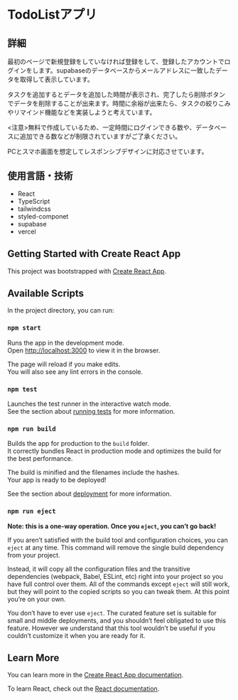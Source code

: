 # TodoListアプリ

## 詳細

最初のページで新規登録をしていなければ登録をして、登録したアカウントでログインをします。supabaseのデータベースからメールアドレスに一致したデータを取得して表示しています。

タスクを追加するとデータを追加した時間が表示され、完了したら削除ボタンでデータを削除することが出来ます。時間に余裕が出来たら、タスクの絞りこみやリマインド機能などを実装しようと考えています。

<注意>無料で作成しているため、一定時間にログインできる数や、データベースに追加できる数などが制限されていますがご了承ください。

PCとスマホ画面を想定してレスポンシブデザインに対応させています。

## 使用言語・技術

- React
- TypeScript
- tailwindcss
- styled-componet
- supabase
- vercel

## Getting Started with Create React App

This project was bootstrapped with [Create React App](https://github.com/facebook/create-react-app).

## Available Scripts

In the project directory, you can run:

### `npm start`

Runs the app in the development mode.\
Open [http://localhost:3000](http://localhost:3000) to view it in the browser.

The page will reload if you make edits.\
You will also see any lint errors in the console.

### `npm test`

Launches the test runner in the interactive watch mode.\
See the section about [running tests](https://facebook.github.io/create-react-app/docs/running-tests) for more information.

### `npm run build`

Builds the app for production to the `build` folder.\
It correctly bundles React in production mode and optimizes the build for the best performance.

The build is minified and the filenames include the hashes.\
Your app is ready to be deployed!

See the section about [deployment](https://facebook.github.io/create-react-app/docs/deployment) for more information.

### `npm run eject`

**Note: this is a one-way operation. Once you `eject`, you can’t go back!**

If you aren’t satisfied with the build tool and configuration choices, you can `eject` at any time. This command will remove the single build dependency from your project.

Instead, it will copy all the configuration files and the transitive dependencies (webpack, Babel, ESLint, etc) right into your project so you have full control over them. All of the commands except `eject` will still work, but they will point to the copied scripts so you can tweak them. At this point you’re on your own.

You don’t have to ever use `eject`. The curated feature set is suitable for small and middle deployments, and you shouldn’t feel obligated to use this feature. However we understand that this tool wouldn’t be useful if you couldn’t customize it when you are ready for it.

## Learn More

You can learn more in the [Create React App documentation](https://facebook.github.io/create-react-app/docs/getting-started).

To learn React, check out the [React documentation](https://reactjs.org/).

